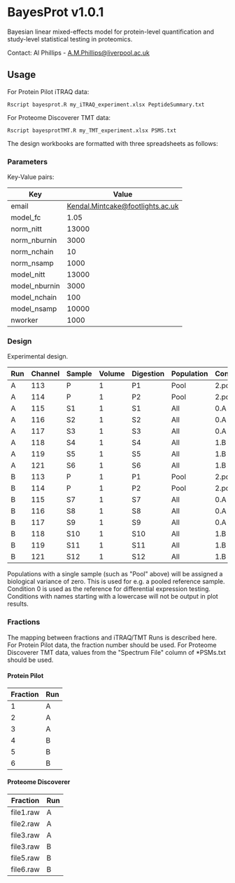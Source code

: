# BayesProt v1.0.1
Bayesian linear mixed-effects model for protein-level quantification and
study-level statistical testing in proteomics.

Contact: Al Phillips - A.M.Phillips@liverpool.ac.uk

## Usage

For Protein Pilot iTRAQ data:

```
Rscript bayesprot.R my_iTRAQ_experiment.xlsx PeptideSummary.txt
```

For Proteome Discoverer TMT data:

```
Rscript bayesprotTMT.R my_TMT_experiment.xlsx PSMS.txt
```




The design workbooks are formatted with three spreadsheets as follows:

### Parameters
Key-Value pairs:

Key           | Value
--------------|--------
email         | Kendal.Mintcake@footlights.ac.uk
model_fc      | 1.05
norm_nitt     | 13000
norm_nburnin  | 3000
norm_nchain   | 10
norm_nsamp    | 1000
model_nitt    | 13000
model_nburnin | 3000
model_nchain  | 100
model_nsamp   | 10000
nworker       | 1000

### Design

Experimental design.

Run | Channel | Sample | Volume | Digestion | Population | Condition
----|---------|--------|--------|-----------|------------|-----------
A   | 113     | P      | 1      | P1        | Pool       | 2.pool
A   | 114     | P      | 1      | P2        | Pool       | 2.pool
A   | 115     | S1     | 1      | S1        | All        | 0.A
A   | 116     | S2     | 1      | S2        | All        | 0.A
A   | 117     | S3     | 1      | S3        | All        | 0.A
A   | 118     | S4     | 1      | S4        | All        | 1.B
A   | 119     | S5     | 1      | S5        | All        | 1.B
A   | 121     | S6     | 1      | S6        | All        | 1.B
B   | 113     | P      | 1      | P1        | Pool       | 2.pool
B   | 114     | P      | 1      | P2        | Pool       | 2.pool
B   | 115     | S7     | 1      | S7        | All        | 0.A
B   | 116     | S8     | 1      | S8        | All        | 0.A
B   | 117     | S9     | 1      | S9        | All        | 0.A
B   | 118     | S10    | 1      | S10       | All        | 1.B
B   | 119     | S11    | 1      | S11       | All        | 1.B
B   | 121     | S12    | 1      | S12       | All        | 1.B


Populations with a single sample (such as "Pool" above) will be assigned a
biological variance of zero. This is used for e.g. a pooled reference sample.
Condition 0 is used as the reference for differential expression testing.
Conditions with names starting with a lowercase will not be output in plot results.

### Fractions
The mapping between fractions and iTRAQ/TMT Runs is described here. For Protein
Pilot data, the fraction number should be used. For Proteome Discoverer TMT
data, values from the "Spectrum File" column of *PSMs.txt should be used.


#### Protein Pilot
Fraction | Run
---------|-----
1        |  A 
2        |  A 
3        |  A 
4        |  B
5        |  B 
6        |  B  

#### Proteome Discoverer
Fraction | Run
---------|-----
file1.raw|  A 
file2.raw|  A 
file3.raw|  A 
file3.raw|  B
file5.raw|  B 
file6.raw|  B  
